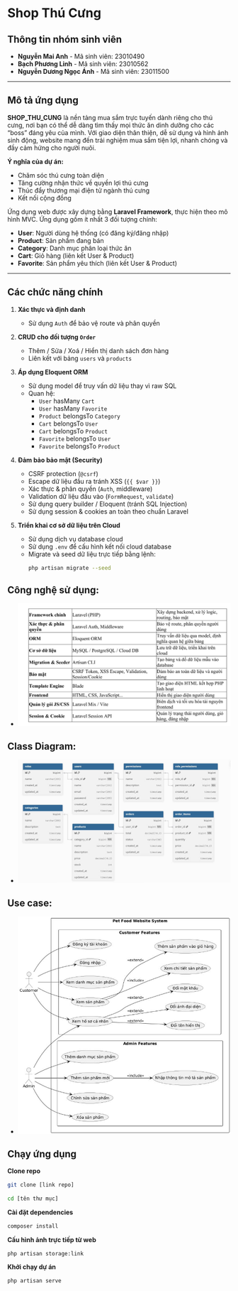 
# Shop Thú Cưng

##  Thông tin nhóm sinh viên

- **Nguyễn Mai Anh** - Mã sinh viên: 23010490  
- **Bạch Phương Linh** - Mã sinh viên: 23010562  
- **Nguyễn Dương Ngọc Ánh** - Mã sinh viên: 23011500  

---

##  Mô tả ứng dụng

**SHOP_THU_CUNG** là nền tảng mua sắm trực tuyến dành riêng cho thú cưng, nơi bạn có thể dễ dàng tìm thấy mọi thức ăn dinh dưỡng cho các “boss” đáng yêu của mình. 
Với giao diện thân thiện, dễ sử dụng và hình ảnh sinh động, website mang đến trải nghiệm mua sắm tiện lợi, nhanh chóng và đầy cảm hứng cho người nuôi.

**Ý nghĩa của dự án:**

- Chăm sóc thú cưng toàn diện  
- Tăng cường nhận thức về quyền lợi thú cưng  
- Thúc đẩy thương mại điện tử ngành thú cưng  
- Kết nối cộng đồng  

Ứng dụng web được xây dựng bằng **Laravel Framework**, thực hiện theo mô hình MVC. Ứng dụng gồm ít nhất 3 đối tượng chính:

- **User**: Người dùng hệ thống (có đăng ký/đăng nhập)  
- **Product**: Sản phẩm đang bán  
- **Category**: Danh mục phân loại thức ăn  
- **Cart**: Giỏ hàng (liên kết User & Product)  
- **Favorite**: Sản phẩm yêu thích (liên kết User & Product)  

---

##  Các chức năng chính

1. **Xác thực và định danh**  
   - Sử dụng `Auth` để bảo vệ route và phân quyền  

2. **CRUD cho đối tượng `Order`**  
   - Thêm / Sửa / Xoá / Hiển thị danh sách đơn hàng  
   - Liên kết với bảng `users` và `products`  

3. **Áp dụng Eloquent ORM**  
   - Sử dụng model để truy vấn dữ liệu thay vì raw SQL  
   - Quan hệ:  
     - `User` hasMany `Cart`  
     - `User` hasMany `Favorite`  
     - `Product` belongsTo `Category`  
     - `Cart` belongsTo `User`  
     - `Cart` belongsTo `Product`  
     - `Favorite` belongsTo `User`  
     - `Favorite` belongsTo `Product`  

4. **Đảm bảo bảo mật (Security)**  
   - CSRF protection (`@csrf`)  
   - Escape dữ liệu đầu ra tránh XSS (`{{ $var }}`)  
   - Xác thực & phân quyền (`Auth`, middleware)  
   - Validation dữ liệu đầu vào (`FormRequest`, `validate`)  
   - Sử dụng query builder / Eloquent (tránh SQL Injection)  
   - Sử dụng session & cookies an toàn theo chuẩn Laravel  

5. **Triển khai cơ sở dữ liệu trên Cloud**  
   - Sử dụng dịch vụ database cloud  
   - Sử dụng `.env` để cấu hình kết nối cloud database  
   - Migrate và seed dữ liệu trực tiếp bằng lệnh:  
      ```bash
     php artisan migrate --seed
     ```
## Công nghệ sử dụng:
- ![Image](Cnsd.jpg)

## Class Diagram:
- ![Image](cd.jpg)

## Use case:
- ![Image](SD.jpg)

## Chạy ứng dụng
**Clone repo**
 ```bash
git clone [link repo]
 ```
 ```bash
cd [tên thư mục]
 ```

**Cài đặt dependencies**
 ```bash
composer install
 ```
**Cấu hình ảnh trực tiếp từ web**
```bash
php artisan storage:link
 ```

**Khởi chạy dự án**
```bash
php artisan serve
 ```
